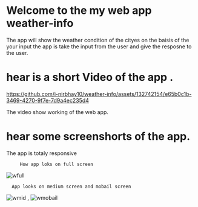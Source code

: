 # Welcome to the my web app weather-info

The app will show the weather condition of the cityes on
the baisis of the your input the app is take the input
from the user and give the resposne to the user.

# hear is a short Video of the app .
https://github.com/i-nirbhay10/weather-info/assets/132742154/e65b0c1b-3469-4270-9f7e-7d9a4ec235d4
 
 The video show working of the web app.

# hear some screenshorts of the app.
 
The app is totaly responsive

         How app loks on full screen 
![wfull](https://github.com/i-nirbhay10/weather-info/assets/132742154/17a67d2d-742d-45bd-ba84-3aa08dafd495) 
  
  
      App looks on medium screen and mobail screen
  ![wmid](https://github.com/i-nirbhay10/weather-info/assets/132742154/3f20fc27-c87f-4190-bd88-ee686bf1aa4b)  ,  ![wmobail](https://github.com/i-nirbhay10/weather-info/assets/132742154/ed2d3d94-6047-4877-9ff8-7fddd37e40b0)





 

